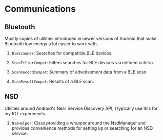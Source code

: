 # Communications

## Bluetooth

Mostly copies of utilities introduced in newer versions of Android that make Bluetooth low energy a lot easier to work with.

1. `BleScanner`: Searches for compatible BLE devices.

2. `ScanFilterCompat`: Filters searches for BLE devices via defined criteria.

3. `ScanRecordCompat`: Summary of advetisement data from a BLE scan

5. `ScanResultCompat`: Results of a BLE scan.

## NSD

Utilities around Android's Near Service Discovery API, I typically use this for my IOT experiments.

1. `NsdHelper`: Class providing a wrapper around the NsdManager and provides convenience methods for setting up or searching for an NSD service.
